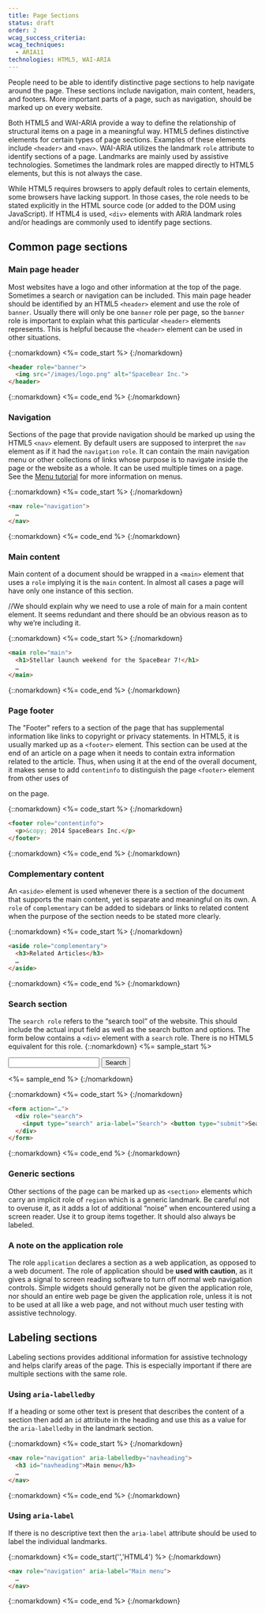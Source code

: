 ```yaml
---
title: Page Sections
status: draft
order: 2
wcag_success_criteria:
wcag_techniques:
  - ARIA11
technologies: HTML5, WAI-ARIA
---
```


People need to be able to identify distinctive page sections to help navigate around the page. These sections include navigation, main content, headers, and footers. More important parts of a page, such as navigation, should be marked up on every website.

Both HTML5 and WAI-ARIA provide a way to define the relationship of structural items on a page in a meaningful way. HTML5 defines distinctive elements for certain types of page sections. Examples of these elements include `<header>` and `<nav>`. WAI-ARIA utilizes the landmark `role` attribute to identify sections of a page. Landmarks are mainly used by assistive technologies. Sometimes the landmark roles are mapped directly to HTML5 elements, but this is not always the case.

While HTML5 requires browsers to apply default roles to certain elements, some browsers have lacking support. In those cases, the role needs to be stated explicitly in the HTML source code (or added to the DOM using JavaScript). If HTML4 is used, `<div>` elements with ARIA landmark roles and/or headings are commonly used to identify page sections.

## Common page sections

### Main page header

Most websites have a logo and other information at the top of the page. Sometimes a search or navigation can be included. This main page header should be identified by an HTML5 `<header>` element and use the role of `banner`. Usually there will only be one `banner` role per page, so the `banner` role is important to explain what this particular `<header>` elements represents. This is helpful because the `<header>` element can be used in other situations.

{::nomarkdown}
<%= code_start %>
{:/nomarkdown}

~~~html
<header role="banner">
  <img src="/images/logo.png" alt="SpaceBear Inc.">
</header>
~~~

{::nomarkdown}
<%= code_end %>
{:/nomarkdown}

### Navigation

Sections of the page that provide navigation should be marked up using the HTML5 `<nav>` element. By default users are supposed to interpret the `nav` element as if it had the `navigation` `role`. It can contain the main navigation menu or other collections of links whose purpose is to navigate inside the page or the website as a whole. It can be used multiple times on a page. See the [Menu tutorial](/menus/index.html) for more information on menus. 

{::nomarkdown}
<%= code_start %>
{:/nomarkdown}

~~~html
<nav role="navigation">
  …
</nav>
~~~

{::nomarkdown}
<%= code_end %>
{:/nomarkdown}

### Main content

Main content of a document should be wrapped in a `<main>` element that uses a `role` implying it is the `main` content. In almost all cases a page will have only one instance of this section.

//We should explain why we need to use a role of main for a main content element. It seems redundant and there should be an obvious reason as to why we’re including it. 

{::nomarkdown}
<%= code_start %>
{:/nomarkdown}

~~~html
<main role="main">
  <h1>Stellar launch weekend for the SpaceBear 7!</h1>
  …
</main>
~~~

{::nomarkdown}
<%= code_end %>
{:/nomarkdown}

### Page footer

The "Footer" refers to a section of the page that has supplemental information like links to copyright or privacy statements. In HTML5, it is usually marked up as a `<footer>` element. This section can be used at the end of an article on a page when it needs to contain extra information related to the article. Thus, when using it at the end of the overall document, it makes sense to add `contentinfo` to distinguish the page `<footer>` element from other uses of <footer> on the page.

{::nomarkdown}
<%= code_start %>
{:/nomarkdown}

~~~html
<footer role="contentinfo">
  <p>&copy; 2014 SpaceBears Inc.</p>
</footer>
~~~

{::nomarkdown}
<%= code_end %>
{:/nomarkdown}

### Complementary content

An `<aside>` element is used whenever there is a section of the document that supports the main content, yet is separate and meaningful on its own. A `role` of `complementary` can be added to sidebars or links to related content when the purpose of the section needs to be stated more clearly.

{::nomarkdown}
<%= code_start %>
{:/nomarkdown}

~~~html
<aside role="complementary">
  <h3>Related Articles</h3>
  …
</aside>
~~~

{::nomarkdown}
<%= code_end %>
{:/nomarkdown}

### Search section

The `search role` refers to the “search tool” of the website. This should include the actual input field as well as the search button and options. The form below contains a `<div>` element with a `search` role. There is no HTML5 equivalent for this role. 
{::nomarkdown}
<%= sample_start %>

<form action="#search">
  <div role="search">
    <input type="search" aria-label="Search"> <button type="submit" style="float:none;">Search</button>
  </div>
</form>

<%= sample_end %>
{:/nomarkdown}

{::nomarkdown}
<%= code_start %>
{:/nomarkdown}

~~~html
<form action="…">
  <div role="search">
    <input type="search" aria-label="Search"> <button type="submit">Search</button>
  </div>
</form>
~~~

{::nomarkdown}
<%= code_end %>
{:/nomarkdown}

### Generic sections

Other sections of the page can be marked up as `<section>` elements which carry an implicit role of `region` which is a generic landmark. Be careful not to overuse it, as it adds a lot of additional “noise” when encountered using a screen reader. Use it to group items together. It should also always be labeled.

### A note on the application role

The role `application` declares a section as a web application, as opposed to a web document. The role of application should be **used with caution**, as it gives a signal to screen reading software to turn off normal web navigation controls. Simple widgets should generally not be given the application role, nor should an entire web page be given the application role, unless it is not to be used at all like a web page, and not without much user testing with assistive technology.

## Labeling sections

Labeling sections provides additional information for assistive technology and helps clarify areas of the page. This is especially important if there are multiple sections with the same role.

### Using `aria-labelledby`

If a heading or some other text is present that describes the content of a section then add an `id` attribute in the heading and use this as a value for the `aria-labelledby` in the landmark section.

{::nomarkdown}
<%= code_start %>
{:/nomarkdown}

~~~html
<nav role="navigation" aria-labelledby="navheading">
  <h3 id="navheading">Main menu</h3>
  …
</nav>
~~~

{::nomarkdown}
<%= code_end %>
{:/nomarkdown}

### Using `aria-label`

If there is no descriptive text then the `aria-label` attribute should be used to label the individual landmarks.

{::nomarkdown}
<%= code_start('','HTML4') %>
{:/nomarkdown}

~~~html
<nav role="navigation" aria-label="Main menu">
  …
</nav>
~~~

{::nomarkdown}
<%= code_end %>
{:/nomarkdown}
